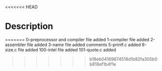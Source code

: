<<<<<<< HEAD
# Description
=======
0-preprocessor and compiler file added
1-compiler file added
2-assembler file added
3-name file added
comments
5-printf.c added
6-size.c file added
100-intel file added
101-quote.c added
>>>>>>> b18eb04169674518d1b82fa305b0b818ef1b4f1e
